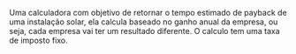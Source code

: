Uma calculadora com objetivo de retornar o tempo estimado de payback de uma instalação solar, ela calcula baseado no ganho anual da empresa, ou seja, cada empresa vai ter um resultado diferente. O calculo tem uma taxa de imposto fixo.
